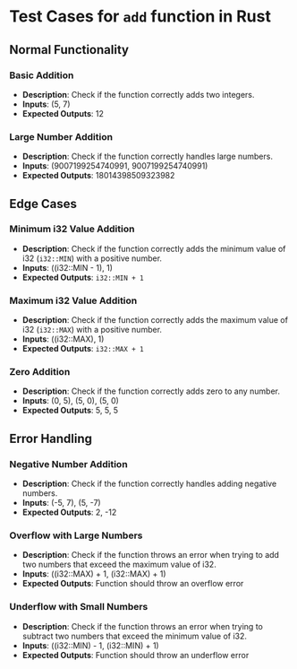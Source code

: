  # Test Cases for `add` function in Rust

## Normal Functionality

### Basic Addition

- **Description**: Check if the function correctly adds two integers.
- **Inputs**: (5, 7)
- **Expected Outputs**: 12

### Large Number Addition

- **Description**: Check if the function correctly handles large numbers.
- **Inputs**: (9007199254740991, 9007199254740991)
- **Expected Outputs**: 18014398509323982

## Edge Cases

### Minimum i32 Value Addition

- **Description**: Check if the function correctly adds the minimum value of i32 (`i32::MIN`) with a positive number.
- **Inputs**: ((i32::MIN - 1), 1)
- **Expected Outputs**: `i32::MIN + 1`

### Maximum i32 Value Addition

- **Description**: Check if the function correctly adds the maximum value of i32 (`i32::MAX`) with a positive number.
- **Inputs**: ((i32::MAX), 1)
- **Expected Outputs**: `i32::MAX + 1`

### Zero Addition

- **Description**: Check if the function correctly adds zero to any number.
- **Inputs**: (0, 5), (5, 0), (5, 0)
- **Expected Outputs**: 5, 5, 5

## Error Handling

### Negative Number Addition

- **Description**: Check if the function correctly handles adding negative numbers.
- **Inputs**: (-5, 7), (5, -7)
- **Expected Outputs**: 2, -12

### Overflow with Large Numbers

- **Description**: Check if the function throws an error when trying to add two numbers that exceed the maximum value of i32.
- **Inputs**: ((i32::MAX) + 1, (i32::MAX) + 1)
- **Expected Outputs**: Function should throw an overflow error

### Underflow with Small Numbers

- **Description**: Check if the function throws an error when trying to subtract two numbers that exceed the minimum value of i32.
- **Inputs**: ((i32::MIN) - 1, (i32::MIN) + 1)
- **Expected Outputs**: Function should throw an underflow error